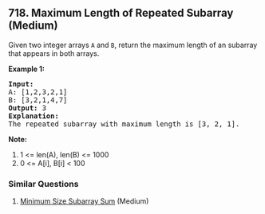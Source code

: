 ## 718. Maximum Length of Repeated Subarray (Medium)

<p>Given two integer arrays <code>A</code> and <code>B</code>, return the maximum length of an subarray that appears in both arrays.</p>

<p><b>Example 1:</b><br />
<pre>
<b>Input:</b>
A: [1,2,3,2,1]
B: [3,2,1,4,7]
<b>Output:</b> 3
<b>Explanation:</b> 
The repeated subarray with maximum length is [3, 2, 1].
</pre>
</p>

<p><b>Note:</b><br>
<ol>
<li>1 <= len(A), len(B) <= 1000</li>
<li>0 <= A[i], B[i] < 100</li>
</ol>
</p>

### Similar Questions
  1. [Minimum Size Subarray Sum](https://github.com/openset/leetcode/tree/master/solution/minimum-size-subarray-sum) (Medium)

